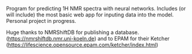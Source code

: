 Program for predicting 1H NMR spectra with neural networks. Includes (or will include) the most basic web app for inputing data into the model.
Personal project in progress.

Huge thanks to NMRShiftDB for publishing a database. (https://nmrshiftdb.nmr.uni-koeln.de) and to EPAM for their Ketcher (https://lifescience.opensource.epam.com/ketcher/index.html)


